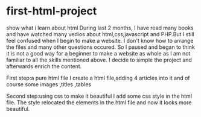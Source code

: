 # first-html-project
show what i learn about html
During last 2 months, I have read many books and have watched many vedios about html,css,javascript and PHP.But I still feel confused when I begin to make a website. I don't know how to arrange the files and many other questions occured. So I paused and began to think it is not a good way for a beginner to make a website as whole as I am not familiar to all the skills mentioned above. I decide to simple the project and afterwards enrich the content.

First step:a pure html file
I create a html file,adding 4 articles into it and of course some images ,titles ,tables

Second step:using css to make it beautiful
I add some css style in the html file. The style relocated the elements in the html file and now it looks more beautiful.

